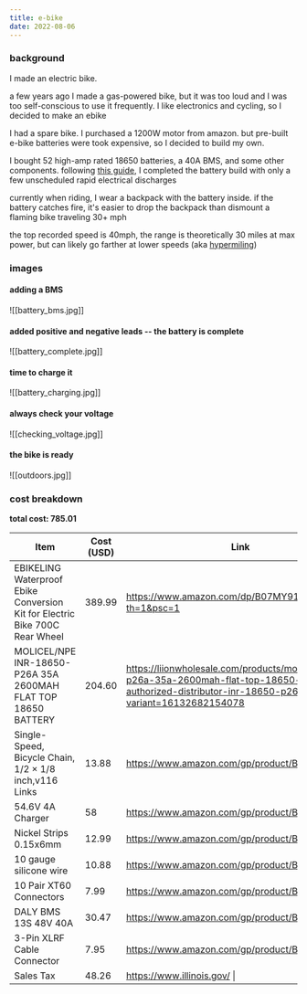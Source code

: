 ```yaml
---
title: e-bike
date: 2022-08-06
---
```

### background

I made an electric bike. 

a few years ago I made a gas-powered bike, but it was too loud and I was too self-conscious to use it frequently. I like electronics and cycling, so I decided to make an ebike

I had a spare bike. I purchased a 1200W motor from amazon. but pre-built e-bike batteries were took expensive, so I decided to build my own.

I bought 52 high-amp rated 18650 batteries, a 40A BMS, and some other components. following [this guide](https://www.ebikeschool.com/how-to-build-a-diy-electric-bicycle-lithium-battery-from-18650-cells/), I completed the battery build with only a few unscheduled rapid electrical discharges

currently when riding, I wear a backpack with the battery inside. if the battery catches fire, it's easier to drop the backpack than dismount a flaming bike traveling 30+ mph

the top recorded speed is 40mph, the range is theoretically 30 miles at max power, but can likely go farther at lower speeds (aka [hypermiling](https://en.wikipedia.org/wiki/Hypermiling))

### images

#### adding a BMS
![[battery_bms.jpg]]
#### added positive and negative leads -- the battery is complete
![[battery_complete.jpg]]
#### time to charge it
![[battery_charging.jpg]]
#### always check your voltage
![[checking_voltage.jpg]]
#### the bike is ready
![[outdoors.jpg]]
### cost breakdown

**total cost: 785.01**

| Item | Cost (USD) | Link |
| ---- | ---- | ---- |
| EBIKELING Waterproof Ebike Conversion Kit for Electric Bike 700C  Rear Wheel | 389.99 | https://www.amazon.com/dp/B07MY91KHZ?th=1&psc=1 |
| MOLICEL/NPE INR-18650-P26A 35A 2600MAH FLAT TOP 18650 BATTERY | 204.60 | https://liionwholesale.com/products/molicel-npe-p26a-35a-2600mah-flat-top-18650-battery-authorized-distributor-inr-18650-p26a?variant=16132682154078 |
| Single-Speed, Bicycle Chain, 1/2 × 1/8 inch,v116 Links | 13.88 | https://www.amazon.com/gp/product/B078HRX7QS |
| 54.6V 4A Charger | 58 | https://www.amazon.com/gp/product/B07PN7LN92 |
| Nickel Strips 0.15x6mm | 12.99 | https://www.amazon.com/gp/product/B08RJ8C28J |
| 10 gauge silicone wire | 10.88 | https://www.amazon.com/gp/product/B017TGYW3S |
| 10 Pair XT60 Connectors | 7.99 | https://www.amazon.com/gp/product/B07DVDKL42 |
| DALY BMS 13S 48V 40A | 30.47 | https://www.amazon.com/gp/product/B08SJPFWP8 |
| 3-Pin XLRF Cable Connector | 7.95 | https://www.amazon.com/gp/product/B002EDVPU0 |
| Sales Tax | 48.26 | https://www.illinois.gov/ \| |